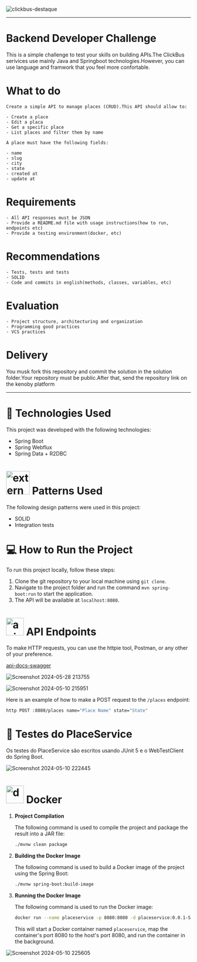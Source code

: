 
![clickbus-destaque](https://github.com/NathanaelSantos/placeservice/assets/45519156/38eaca87-95f7-4025-9dd3-e61025549a83)

---

# Backend Developer Challenge

This is a simple challenge to test your skills on building APIs.The ClickBus serivices use mainly Java and Springboot technologies.However, you can use language and framwork that you feel more confortable.

# What to do
```
Create a simple API to manage places (CRUD).This API should allow to:

- Create a place
- Edit a placa
- Get a specific place
- List places and filter them by name
```
```
A place must have the following fields:

- name
- slug
- city
- state
- created at
- update at
```

# Requirements
```
- All API responses must be JSON
- Provide a README.md file with usage instructions(how to run, endpoints etc)
- Provide a testing environment(docker, etc)
```
# Recommendations
```
- Tests, tests and tests
- SOLID
- Code and commits in english(methods, classes, variables, etc)
```
# Evaluation
```
- Project structure, architecturing and organization
- Programming good practices
- VCS practices
```
# Delivery
You musk fork this repository and commit the solution in the solution folder.Your repository must be public.After that, send the repository link on the kenoby platform

---


# 🚀 Technologies Used
This project was developed with the following technologies:

- Spring Boot
- Spring Webflux
- Spring Data + R2DBC

# <img width="64" height="64" src="https://img.icons8.com/external-flaticons-flat-flat-icons/64/external-patterns-data-analytics-flaticons-flat-flat-icons.png" alt="external-patterns-data-analytics-flaticons-flat-flat-icons"/> Patterns Used
The following design patterns were used in this project:

- SOLID
- Integration tests

# 💻 How to Run the Project
To run this project locally, follow these steps:

1. Clone the git repository to your local machine using `git clone`.
2. Navigate to the project folder and run the command `mvn spring-boot:run` to start the application.
3. The API will be available at `localhost:8080`.

# <img width="48" height="48" src="https://img.icons8.com/color/48/api.png" alt="api"/> API Endpoints
To make HTTP requests, you can use the httpie tool, Postman, or any other of your preference.

[api-docs-swagger](http://localhost:8080/webjars/swagger-ui/index.html)

![Screenshot 2024-05-28 213755](https://github.com/NathanaelSantos/ClickBus-Placeservice-API/assets/45519156/70b01625-70c0-402f-80c7-e235554f570a)


![Screenshot 2024-05-10 215951](https://github.com/NathanaelSantos/ClickBus-Placeservice-API/assets/45519156/98719d4a-2c7a-485c-822e-a19f7a8a3302)

Here is an example of how to make a POST request to the `/places` endpoint:

```bash
http POST :8080/places name="Place Name" state="State"
```

# 🧪 Testes do PlaceService
Os testes do PlaceService são escritos usando JUnit 5 e o WebTestClient do Spring Boot.

![Screenshot 2024-05-10 222445](https://github.com/NathanaelSantos/ClickBus-Placeservice-API/assets/45519156/a1b276f4-ffec-43cc-a320-7089a0167f9e)

# <img width="48" height="48" src="https://img.icons8.com/fluency/48/docker.png" alt="docker"/> Docker

1. **Project Compilation**

    The following command is used to compile the project and package the result into a JAR file:

    ```bash
    ./mvnw clean package
    ```

2. **Building the Docker Image**

    The following command is used to build a Docker image of the project using the Spring Boot:

    ```bash
    ./mvnw spring-boot:build-image
    ```

3. **Running the Docker Image**

    The following command is used to run the Docker image:

    ```bash
    docker run --name placeservice -p 8080:8080 -d placeservice:0.0.1-SNAPSHOT
    ```

    This will start a Docker container named `placeservice`, map the container's port 8080 to the host's port 8080, and run the container in the background.



![Screenshot 2024-05-10 225605](https://github.com/NathanaelSantos/ClickBus-Placeservice-API/assets/45519156/535b4e44-9ca5-4089-89f0-4bbd90b6fc0c)


